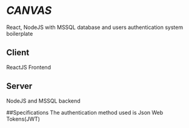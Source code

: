 # _CANVAS_
React, NodeJS with MSSQL database and users authentication system boilerplate

## Client
ReactJS Frontend

## Server
NodeJS and MSSQL backend


##Specifications
The authentication method used is Json Web Tokens(JWT)
